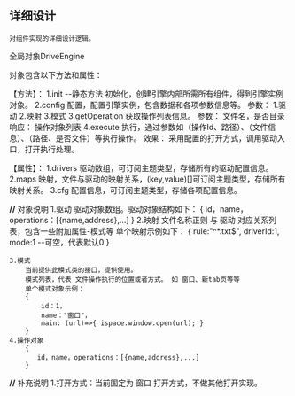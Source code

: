 ## 详细设计

    对组件实现的详细设计逻辑。

全局对象DriveEngine

对象包含以下方法和属性：

【方法】：
    1.init  --静态方法
        初始化，创建引擎内部所需所有组件，得到引擎实例对象。
    2.config
        配置，配置引擎实例，包含数据和各项参数信息等。
        参数：
            1.驱动
            2.映射
            3.模式
    3.getOperation
        获取操作列表信息。
        参数：
            文件名，是否目录
        响应：
            操作对象列表
    4.execute
        执行，通过参数如（操作Id、路径）、（文件信息）、（路径、是否文件）等执行操作。
        效果：
            采用配置的打开方式，调用驱动入口，打开执行处理。

【属性】：
    1.drivers
        驱动数组，可订阅主题类型，存储所有的驱动配置信息。
    2.maps
        映射，文件与驱动的映射关系，(key,value)[]可订阅主题类型，存储所有映射关系。
    3.cfg
        配置信息，可订阅主题类型，存储各项配置信息。


**//** 对象说明
    1.驱动
        驱动对象数组。驱动对象结构如下：
        {
            id，name，operations：[{name,address},...]
        }
    2.映射
        文件名称正则 与 驱动 对应关系列表，包含一些附加属性-模式等
        单个映射示例如下：
            {
                rule:"^*.txt$",
                driverId:1,
                mode:1  --可空，代表默认0
            }

    3.模式
        当前提供此模式类的接口，提供使用。
        模式列表，代表 文件操作执行的位置或者方式。 如 窗口、新tab页等等
        单个模式对象示例：
        {
            id：1，
            name："窗口"，
            main: (url)=>{ ispace.window.open(url); }
        }
    4.操作对象
        {
           id，name，operations：[{name,address},...] 
        }

    
 **//** 补充说明
    1.打开方式：当前固定为 窗口 打开方式，不做其他打开实现。


